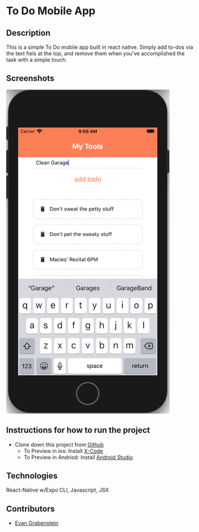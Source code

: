 # To Do Mobile App

## Description
This is a simple To Do mobile app built in react native. Simply add to-dos via the text fiels at the top, and remove them when you've accomplished the task with a simple touch.

## Screenshots
![App Prievew](https://github.com/evangdesigns/To-do-List-Mobile-App/blob/master/assets/Screen%20Shot%202020-06-12%20at%209.06.09%20AM.png?raw=true)

## Instructions for how to run the project
* Clone down this project from [Github](https://github.com/evangdesigns/To-do-List-Mobile-App)
  * To Preview in ios: Install [X-Code](https://apps.apple.com/us/app/xcode/id497799835)
  * To Preview in Andriod: Install [Android Studio](https://developer.android.com/studio)

## Technologies
React-Native w/Expo CLI, Javascript, JSX

## Contributors
* [Evan Grabenstein](https://github.com/evangdesigns)
